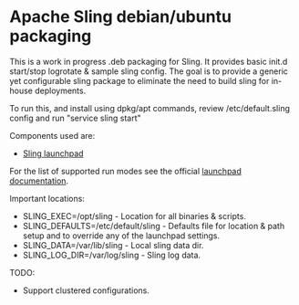 Apache Sling debian/ubuntu packaging
====================================

This is a work in progress .deb packaging for Sling.
It provides basic init.d start/stop logrotate & sample sling config. The goal is to provide a generic yet configurable sling package to eliminate the need to build sling for in-house deployments.

To run this, and install using dpkg/apt commands, review /etc/default.sling
config and run
	"service sling start"

Components used are:
* [Sling launchpad](https://github.com/apache/sling/tree/trunk/launchpad/builder)

For the list of supported run modes see the official [launchpad documentation](https://sling.apache.org/documentation/the-sling-engine/the-sling-launchpad.html).

Important locations:

* SLING_EXEC=/opt/sling - Location for all binaries & scripts.
* SLING_DEFAULTS=/etc/default/sling - Defaults file for location & path setup and to override any of the launchpad settings.
* SLING_DATA=/var/lib/sling - Local sling data dir.
* SLING_LOG_DIR=/var/log/sling - Sling log data.

TODO:
* Support clustered configurations.